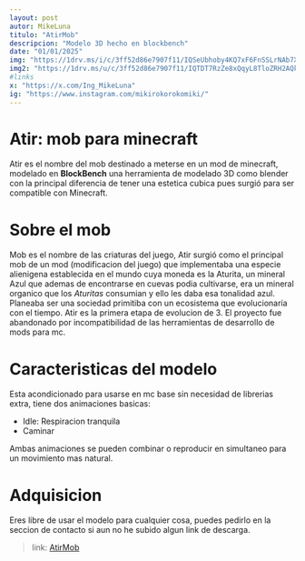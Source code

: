```yaml
---
layout: post
autor: MikeLuna
titulo: "AtirMob"
descripcion: "Modelo 3D hecho en blockbench"
date: "01/01/2025"
img: "https://1drv.ms/i/c/3ff52d86e7907f11/IQSeUbhoby4KQ7xF6FnSSLrNAb7XLQw6rKFxvN9tlri7MEc?width=auto"
img2: "https://1drv.ms/u/c/3ff52d86e7907f11/IQTDT7RzZe8xQqyL8TloZRH2AQkZqsEKfn0lxm-TCOoaRXY?width=auto"
#links
x: "https://x.com/Ing_MikeLuna"
ig: "https://www.instagram.com/mikirokorokomiki/"
---
```


# Atir: mob para minecraft

Atir es el nombre del mob destinado a meterse en un mod de minecraft, modelado en **BlockBench** una herramienta de modelado 3D como blender con la principal diferencia de tener una estetica cubica pues surgió para ser compatible con Minecraft.

# Sobre el mob
Mob es el nombre de las criaturas del juego, Atir surgió como el principal mob de un mod (modificacion del juego) que implementaba una especie alienigena establecida en el mundo cuya moneda es la Aturita, un mineral Azul que ademas de encontrarse en cuevas podia cultivarse, era un mineral organico que los *Aturitas* consumian y ello les daba esa tonalidad azul. Planeaba ser una sociedad primitiba con un ecosistema que evolucionaría con el tiempo. Atir es la primera etapa de evolucion de 3. El proyecto fue abandonado por incompatibilidad de las herramientas de desarrollo de mods para mc.

# Caracteristicas del modelo
Esta acondicionado para usarse en mc base sin  necesidad de librerias extra, tiene dos animaciones basicas:
- Idle: Respiracion tranquila
- Caminar

Ambas animaciones se pueden combinar o reproducir en simultaneo para un movimiento mas natural.

# Adquisicion
Eres libre de usar el modelo para cualquier cosa, puedes pedirlo en la seccion de contacto si aun no he subido algun link de descarga.

> link: [AtirMob](https://1drv.ms/u/c/3ff52d86e7907f11/ER3UVlwJ3thGkZEe7BvzOkMBWGT0Fx0g1IFOHFqlWXwPUQ?e=FO2Pzb>)
